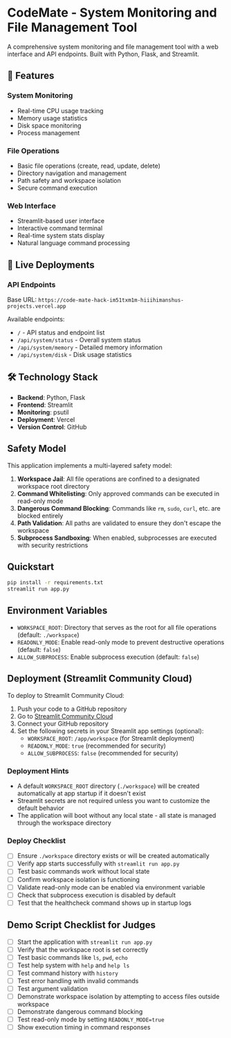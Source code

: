 # CodeMate - System Monitoring and File Management Tool

A comprehensive system monitoring and file management tool with a web interface and API endpoints. Built with Python, Flask, and Streamlit.

## 🌟 Features

### System Monitoring
- Real-time CPU usage tracking
- Memory usage statistics
- Disk space monitoring
- Process management

### File Operations
- Basic file operations (create, read, update, delete)
- Directory navigation and management
- Path safety and workspace isolation
- Secure command execution

### Web Interface
- Streamlit-based user interface
- Interactive command terminal
- Real-time system stats display
- Natural language command processing

## 🚀 Live Deployments

### API Endpoints
Base URL: `https://code-mate-hack-im51txm1m-hiiihimanshus-projects.vercel.app`

Available endpoints:
- `/` - API status and endpoint list
- `/api/system/status` - Overall system status
- `/api/system/memory` - Detailed memory information
- `/api/system/disk` - Disk usage statistics

## 🛠️ Technology Stack

- **Backend**: Python, Flask
- **Frontend**: Streamlit
- **Monitoring**: psutil
- **Deployment**: Vercel
- **Version Control**: GitHub

## Safety Model

This application implements a multi-layered safety model:

1. **Workspace Jail**: All file operations are confined to a designated workspace root directory
2. **Command Whitelisting**: Only approved commands can be executed in read-only mode
3. **Dangerous Command Blocking**: Commands like `rm`, `sudo`, `curl`, etc. are blocked entirely
4. **Path Validation**: All paths are validated to ensure they don't escape the workspace
5. **Subprocess Sandboxing**: When enabled, subprocesses are executed with security restrictions

## Quickstart

```bash
pip install -r requirements.txt
streamlit run app.py
```

## Environment Variables

- `WORKSPACE_ROOT`: Directory that serves as the root for all file operations (default: `./workspace`)
- `READONLY_MODE`: Enable read-only mode to prevent destructive operations (default: `false`)
- `ALLOW_SUBPROCESS`: Enable subprocess execution (default: `false`)

## Deployment (Streamlit Community Cloud)

To deploy to Streamlit Community Cloud:

1. Push your code to a GitHub repository
2. Go to [Streamlit Community Cloud](https://streamlit.io/cloud)
3. Connect your GitHub repository
4. Set the following secrets in your Streamlit app settings (optional):
   - `WORKSPACE_ROOT`: `/app/workspace` (for Streamlit deployment)
   - `READONLY_MODE`: `true` (recommended for security)
   - `ALLOW_SUBPROCESS`: `false` (recommended for security)

### Deployment Hints

- A default `WORKSPACE_ROOT` directory (`./workspace`) will be created automatically at app startup if it doesn't exist
- Streamlit secrets are not required unless you want to customize the default behavior
- The application will boot without any local state - all state is managed through the workspace directory

### Deploy Checklist

- [ ] Ensure `./workspace` directory exists or will be created automatically
- [ ] Verify app starts successfully with `streamlit run app.py`
- [ ] Test basic commands work without local state
- [ ] Confirm workspace isolation is functioning
- [ ] Validate read-only mode can be enabled via environment variable
- [ ] Check that subprocess execution is disabled by default
- [ ] Test that the healthcheck command shows up in startup logs

## Demo Script Checklist for Judges

- [ ] Start the application with `streamlit run app.py`
- [ ] Verify that the workspace root is set correctly
- [ ] Test basic commands like `ls`, `pwd`, `echo`
- [ ] Test help system with `help` and `help ls`
- [ ] Test command history with `history`
- [ ] Test error handling with invalid commands
- [ ] Test argument validation
- [ ] Demonstrate workspace isolation by attempting to access files outside workspace
- [ ] Demonstrate dangerous command blocking
- [ ] Test read-only mode by setting `READONLY_MODE=true`
- [ ] Show execution timing in command responses
